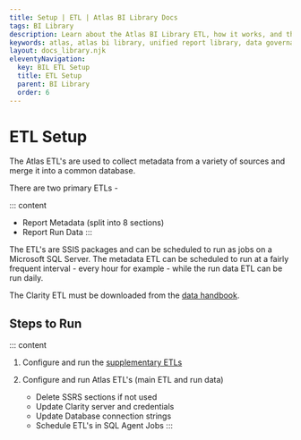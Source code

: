 ```yaml
---
title: Setup | ETL | Atlas BI Library Docs
tags: BI Library
description: Learn about the Atlas BI Library ETL, how it works, and the supplementary ETL's used to gather report metadata.
keywords: atlas, atlas bi library, unified report library, data governance, database, etl, deploy, install, publish
layout: docs_library.njk
eleventyNavigation:
  key: BIL ETL Setup
  title: ETL Setup
  parent: BI Library
  order: 6
---
```


# ETL Setup

The Atlas ETL's are used to collect metadata from a variety of sources and merge it into a common database.

There are two primary ETLs -

::: content
- Report Metadata (split into 8 sections)
- Report Run Data
:::

The ETL's are SSIS packages and can be scheduled to run as jobs on a Microsoft SQL Server. The metadata ETL can be scheduled to run at a fairly frequent interval - every hour for example - while the run data ETL can be run daily.

The Clarity ETL must be downloaded from the [data handbook](https://datahandbook.epic.com/Reports/Details/9000648).


## Steps to Run

::: content
1. Configure and run the [supplementary ETLs](/docs/bi-library/etl/supplementary-etls/)
2. Configure and run Atlas ETL's (main ETL and run data)

   - Delete SSRS sections if not used
   - Update Clarity server and credentials
   - Update Database connection strings
   - Schedule ETL's in SQL Agent Jobs
:::
